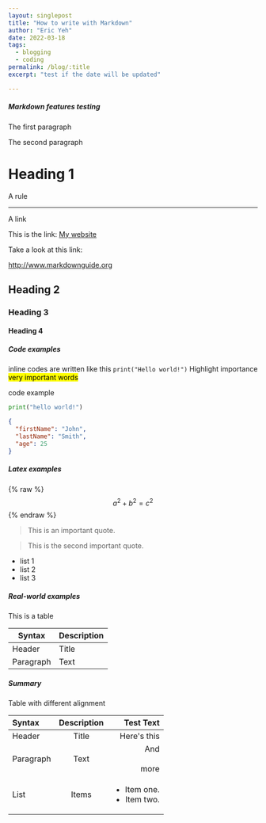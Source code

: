 ```yaml
---
layout: singlepost
title: "How to write with Markdown"
author: "Eric Yeh"
date: 2022-03-18
tags: 
  - blogging
  - coding
permalink: /blog/:title
excerpt: "test if the date will be updated"

---
```


##### **Markdown features  testing**

<p>The first paragraph</p>

<p>The second paragraph</p>

# Heading 1

A rule

***

A link

This is the link: [My website](https://ericyeh-dr.github.io)

Take a look at this link:

<http://www.markdownguide.org>

## Heading 2

### Heading 3

#### Heading 4

##### Code examples

inline codes are written like this `print("Hello world!")`
Highlight importance <mark>very important words</mark>

<div class="p-3 mb-2 bg-secondary text-white code">code example</div>


```python
print("hello world!")
```


```json
{
  "firstName": "John",
  "lastName": "Smith",
  "age": 25
}
```

##### Latex examples

{% raw %}
  $$a^2 + b^2 = c^2$$
{% endraw %}


> This is an important quote.


> This is the second important quote.


- list 1
- list 2
- list 3


##### **Real-world examples**

This is a table

| Syntax      | Description |
| ----------- | ----------- |
| Header      | Title       |
| Paragraph   | Text        |

  

##### **Summary**

Table with different alignment

| Syntax      | Description | Test Text     |
| :---        |    :----:   |          ---: |
| Header      | Title       | Here's this   |
| Paragraph   | Text        | And <br><br> more      |
| List        | Items       | <ul> <li> Item one. </li><li> Item two. </li> </ul> |

